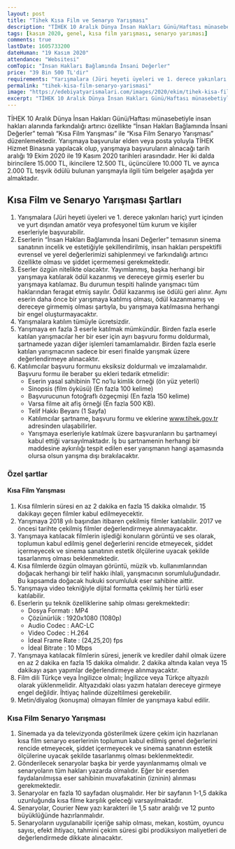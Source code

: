 ```yaml
---
layout: post
title: "Tihek Kısa Film ve Senaryo Yarışması"
description: "TİHEK 10 Aralık Dünya İnsan Hakları Günü/Haftası münasebetiyle insan hakları alanında farkındalığı artırıcı özellikte “İnsan Hakları Bağlamında İnsani Değerler” temalı “Kısa Film Yarışması” ile “Kısa Film Senaryo Yarışması” düzenlemektedir. Yarışmaya başvurular elden veya posta yoluyla TİHEK Hizmet Binasına yapılacak olup, yarışmaya başvuruların alınacağı tarih aralığı 19 Ekim 2020 ile 19 Kasım 2020 tarihleri arasındadır. Her iki dalda birincilere 15.000 TL, ikincilere 12.500 TL, üçüncülere 10.000 TL ve ayrıca 2.000 TL teşvik ödülü bulunan yarışmayla ilgili tüm belgeler aşağıda yer almaktadır."
tags: [kasım 2020, genel, kısa film yarışması, senaryo yarıması]
comments: true
lastDate: 1605733200  
dateHuman: "19 Kasım 2020"
attendance: "Websitesi"
comTopic: "İnsan Hakları Bağlamında İnsani Değerler"
price: "39 Bin 500 TL'dir"
requirements: "Yarışmalara (Jüri heyeti üyeleri ve 1. derece yakınları hariç) yurt içinden ve yurt dışından amatör veya profesyonel tüm kurum ve kişiler eserleriyle başvurabilir."
permalink: "tihek-kisa-film-senaryo-yarismasi"
image: "https://edebiyatyarismalari.com/images/2020/ekim/tihek-kisa-film-ve-senaryo-yarismasi.jpeg"
excerpt: "TİHEK 10 Aralık Dünya İnsan Hakları Günü/Haftası münasebetiyle insan hakları alanında farkındalığı artırıcı özellikte “İnsan Hakları Bağlamında İnsani Değerler” temalı “Kısa Film Yarışması” ile “Kısa Film Senaryo Yarışması” düzenlemektedir. Yarışmaya başvurular elden veya posta yoluyla TİHEK Hizmet Binasına yapılacak olup, yarışmaya başvuruların alınacağı tarih aralığı 19 Ekim 2020 ile 19 Kasım 2020 tarihleri arasındadır. Her iki dalda birincilere 15.000 TL, ikincilere 12.500 TL, üçüncülere 10.000 TL ve ayrıca 2.000 TL teşvik ödülü bulunan yarışmayla ilgili tüm belgeler aşağıda yer almaktadır."
---
```


TİHEK 10 Aralık Dünya İnsan Hakları Günü/Haftası münasebetiyle insan hakları alanında farkındalığı artırıcı özellikte “İnsan Hakları Bağlamında İnsani Değerler” temalı “Kısa Film Yarışması” ile “Kısa Film Senaryo Yarışması” düzenlemektedir. Yarışmaya başvurular elden veya posta yoluyla TİHEK Hizmet Binasına yapılacak olup, yarışmaya başvuruların alınacağı tarih aralığı 19 Ekim 2020 ile 19 Kasım 2020 tarihleri arasındadır. Her iki dalda birincilere 15.000 TL, ikincilere 12.500 TL, üçüncülere 10.000 TL ve ayrıca 2.000 TL teşvik ödülü bulunan yarışmayla ilgili tüm belgeler aşağıda yer almaktadır.

## Kısa Film ve Senaryo Yarışması Şartları
1. Yarışmalara (Jüri heyeti üyeleri ve 1. derece yakınları hariç) yurt içinden ve yurt dışından amatör veya profesyonel tüm kurum ve kişiler eserleriyle başvurabilir.
2. Eserlerin “İnsan Hakları Bağlamında İnsani Değerler” temasının sinema sanatının incelik ve estetiğiyle şekillendirilmiş, insan hakları perspektifli evrensel ve yerel değerlerimizi sahiplenmeyi ve farkındalığı artırıcı özellikte olması ve şiddet içermemesi gerekmektedir.
3. Eserler özgün nitelikte olacaktır. Yayımlanmış, başka herhangi bir yarışmaya katılarak ödül kazanmış ve dereceye girmiş eserler bu yarışmaya katılamaz. Bu durumun tespiti halinde yarışmacı tüm haklarından feragat etmiş sayılır. Ödül kazanmış ise ödülü geri alınır. Aynı eserin daha önce bir yarışmaya katılmış olması, ödül kazanmamış ve dereceye girmemiş olması şartıyla, bu yarışmaya katılmasına herhangi bir engel oluşturmayacaktır.
4. Yarışmalara katılım tümüyle ücretsizdir.
5. Yarışmaya en fazla 3 eserle katılmak mümkündür. Birden fazla eserle katılan yarışmacılar her bir eser için ayrı başvuru formu doldurmalı, şartnamede yazan diğer işlemleri tamamlamalıdır. Birden fazla eserle katılan yarışmacının sadece bir eseri finalde yarışmak üzere değerlendirmeye alınacaktır.
6. Katılımcılar başvuru formunu eksiksiz doldurmalı ve imzalamalıdır. Başvuru formu ile beraber şu ekleri tedarik etmelidir:
    - Eserin yasal sahibinin TC no’lu kimlik örneği (ön yüz yeterli)
    - Sinopsis (film öyküsü) (En fazla 100 kelime)
    - Başvurucunun fotoğraflı özgeçmişi (En fazla 150 kelime)
    - Varsa filme ait afiş örneği (En fazla 500 KB).
    - Telif Hakkı Beyanı (1 Sayfa)
    - Katılımcılar şartname, başvuru formu ve eklerine www.tihek.gov.tr adresinden ulaşabilirler.
    - Yarışmaya eserleriyle katılmak üzere başvuranların bu şartnameyi kabul ettiği varsayılmaktadır. İş bu şartnamenin herhangi bir maddesine aykırılığı tespit edilen eser yarışmanın hangi aşamasında olursa olsun yarışma dışı bırakılacaktır.

### Özel şartlar
#### Kısa Film Yarışması
1. Kısa filmlerin süresi en az 2 dakika en fazla 15 dakika olmalıdır. 15 dakikayı geçen filmler kabul edilmeyecektir.
2. Yarışmaya 2018 yılı başından itibaren çekilmiş filmler katılabilir. 2017 ve öncesi tarihte çekilmiş filmler değerlendirmeye alınmayacaktır.
3. Yarışmaya katılacak filmlerin işlediği konuların görüntü ve ses olarak, toplumun kabul edilmiş genel değerlerini rencide etmeyecek, şiddet içermeyecek ve sinema sanatının estetik ölçülerine uyacak şekilde tasarlanmış olması beklenmektedir.
4. Kısa filmlerde özgün olmayan görüntü, müzik vb. kullanımlarından doğacak herhangi bir telif hakkı ihlali, yarışmacının sorumluluğundadır. Bu kapsamda doğacak hukuki sorumluluk eser sahibine aittir.
5. Yarışmaya video tekniğiyle dijital formatta çekilmiş her türlü eser katılabilir.
6. Eserlerin şu teknik özelliklerine sahip olması gerekmektedir:
    - Dosya Formatı : MP4
    - Çözünürlük : 1920x1080 (1080p)
    - Audio Codec : AAC-LC
    - Video Codec : H.264
    - İdeal Frame Rate : (24,25,20) fps
    - İdeal Bitrate : 10 Mbps
7. Yarışmaya katılacak filmlerin süresi, jenerik ve krediler dahil olmak üzere en az 2 dakika en fazla 15 dakika olmalıdır. 2 dakika altında kalan veya 15 dakikayı aşan yapımlar değerlendirmeye alınmayacaktır.
8. Film dili Türkçe veya İngilizce olmalı; İngilizce veya Türkçe altyazılı olarak yüklenmelidir. Altyazıdaki olası yazım hataları dereceye girmeye engel değildir. İhtiyaç halinde düzeltilmesi gerekebilir.
9. Metin/diyalog (konuşma) olmayan filmler de yarışmaya kabul edilir.

### Kısa Film Senaryo Yarışması
1. Sinemada ya da televizyonda gösterilmek üzere çekim için hazırlanan kısa film senaryo eserlerinin toplumun kabul edilmiş genel değerlerini rencide etmeyecek, şiddet içermeyecek ve sinema sanatının estetik ölçülerine uyacak şekilde tasarlanmış olması beklenmektedir.
2. Gönderilecek senaryolar başka bir yerde yayınlanmamış olmalı ve senaryoların tüm hakları yazarda olmalıdır. Eğer bir eserden faydalanılmışsa eser sahibinin muvafakatinin (izninin) alınması gerekmektedir.
3. Senaryolar en fazla 10 sayfadan oluşmalıdır. Her bir sayfanın 1-1,5 dakika uzunluğunda kısa filme karşılık geleceği varsayılmaktadır.
4. Senaryolar, Courier New yazı karakteri ile 1,5 satır aralığı ve 12 punto büyüklüğünde hazırlanmalıdır.
5. Senaryoların uygulanabilir içeriğe sahip olması, mekan, kostüm, oyuncu sayısı, efekt ihtiyacı, tahmini çekim süresi gibi prodüksiyon maliyetleri de değerlendirmede dikkate alınacaktır.